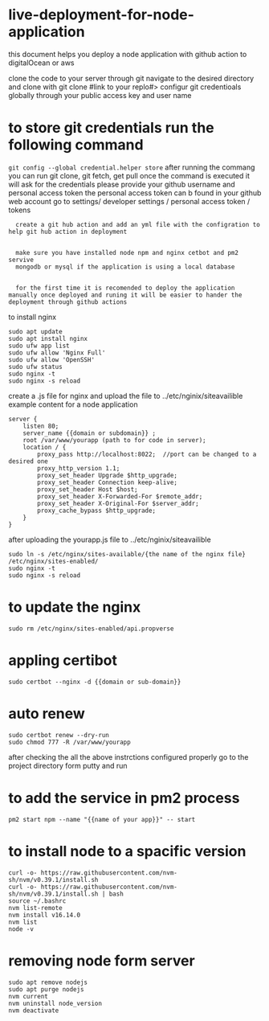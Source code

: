 # live-deployment-for-node-application
this document helps you deploy a node application with github action to digitalOcean or aws  


clone the code to your server through git 
navigate to the desired directory and clone with 
git clone #link to your replo#>
configur git credentioals globally through your public access key and user name 
# to store git credentials run the following command 

`git config --global credential.helper store`
after running the commang you can run git clone, git fetch, get pull once the command is executed it will ask for the credentials please provide your
github username
and personal access token
the personal access token can b found in your github web account go to settings/ developer settings / personal access token / tokens 

      create a git hub action and add an yml file with the configration to help git hub action in deployment 


      make sure you have installed node npm and nginx cetbot and pm2 servive 
      mongodb or mysql if the application is using a local database 


      for the first time it is recomended to deploy the application manually once deployed and runing it will be easier to hander the deployment through github actions

to install nginx
```
sudo apt update
sudo apt install nginx
sudo ufw app list
sudo ufw allow 'Nginx Full'
sudo ufw allow 'OpenSSH'
sudo ufw status
sudo nginx -t
sudo nginx -s reload
```


create a .js file for nginx and upload the file to ../etc/nginix/siteavailible
example content for a node application 
```
server {
    listen 80;
    server_name {{domain or subdomain}} ;
    root /var/www/yourapp (path to for code in server);
    location / {
        proxy_pass http://localhost:8022;  //port can be changed to a desired one 
        proxy_http_version 1.1;
        proxy_set_header Upgrade $http_upgrade;
        proxy_set_header Connection keep-alive;
        proxy_set_header Host $host;
        proxy_set_header X-Forwarded-For $remote_addr;
        proxy_set_header X-Original-For $server_addr;
        proxy_cache_bypass $http_upgrade;
    }
}
```

after uploading the yourapp.js file to ../etc/nginix/siteavailible 
```
sudo ln -s /etc/nginx/sites-available/{the name of the nginx file} /etc/nginx/sites-enabled/
sudo nginx -t
sudo nginx -s reload
```

# to update the nginx 
`sudo rm /etc/nginx/sites-enabled/api.propverse`
# appling certibot
`sudo certbot --nginx -d {{domain or sub-domain}}`
# auto renew
```
sudo certbot renew --dry-run
sudo chmod 777 -R /var/www/yourapp
```

after checking the all the above instrctions configured properly go to the project directory form putty and run 
# to add the service in pm2 process
`pm2 start npm --name "{{name of your app}}" -- start`


# to install node to a spacific version 
```
curl -o- https://raw.githubusercontent.com/nvm-sh/nvm/v0.39.1/install.sh
curl -o- https://raw.githubusercontent.com/nvm-sh/nvm/v0.39.1/install.sh | bash
source ~/.bashrc
nvm list-remote
nvm install v16.14.0
nvm list
node -v
```
# removing node form server 
```
sudo apt remove nodejs
sudo apt purge nodejs
nvm current
nvm uninstall node_version
nvm deactivate
```


